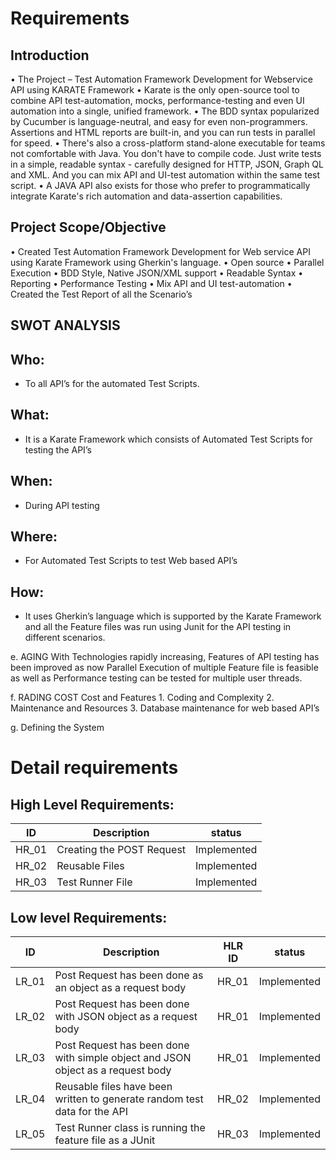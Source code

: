 
# Requirements
## Introduction

•	The Project – Test Automation Framework Development for Webservice API using KARATE Framework
•	Karate is the only open-source tool to combine API test-automation, mocks, performance-testing and even UI automation into a single, unified framework.
•	The BDD syntax popularized by Cucumber is language-neutral, and easy for even non-programmers. Assertions and HTML reports are built-in, and you can run tests in parallel for speed.
•	There's also a cross-platform stand-alone executable for teams not comfortable with Java. You don't have to compile code. Just write tests in a simple, readable syntax - carefully designed for HTTP, JSON, Graph QL and XML. And you can mix API and UI-test automation within the same test script.
•	A JAVA API also exists for those who prefer to programmatically integrate Karate's rich automation and data-assertion capabilities.


## Project Scope/Objective

•	Created Test Automation Framework Development for Web service API using Karate Framework using Gherkin's language.
      •	Open source
      •	Parallel Execution
      •	BDD Style, Native JSON/XML support
      •	Readable Syntax
      •	Reporting
      •	Performance Testing
      •	Mix API and UI test-automation
•	 Created the Test Report of all the Scenario’s


## SWOT ANALYSIS




## Who:

- To all API’s for the automated Test Scripts.

## What:

- It is a Karate Framework which consists of Automated Test Scripts for testing the API’s

## When:

- During API testing

## Where:

- For Automated Test Scripts to test Web based API’s

## How:
- It uses Gherkin’s language which is supported by the Karate Framework and all the Feature files was run using Junit for the API testing in different scenarios.

e.	AGING
With Technologies rapidly increasing, Features of API testing has been improved as now Parallel Execution of multiple Feature file is feasible as well as Performance testing can be tested for multiple user threads.

f.	RADING COST
     Cost and Features
     1. Coding and Complexity
     2. Maintenance and Resources
     3. Database maintenance for web based API’s

g.	Defining the System

# Detail requirements
## High Level Requirements:
|ID| Description |status|
|--|------------|---------|
|HR_01 |Creating the POST Request | Implemented
|HR_02 |Reusable Files | Implemented
|HR_03 |Test Runner File  | Implemented


##  Low level Requirements:
|ID| Description |HLR ID | status|
|--|------------|------|---------|
|LR_01 |Post Request has been done as an object as a request body |HR_01|Implemented
|LR_02 |Post Request has been done with JSON object as a request body |HR_01|Implemented
|LR_03 |Post Request has been done with simple object and JSON object as a request body |HR_01|Implemented
|LR_04 |Reusable files have been written to generate random test data for the API |HR_02|Implemented
|LR_05 |Test Runner class is running the feature file as a JUnit |HR_03|Implemented

